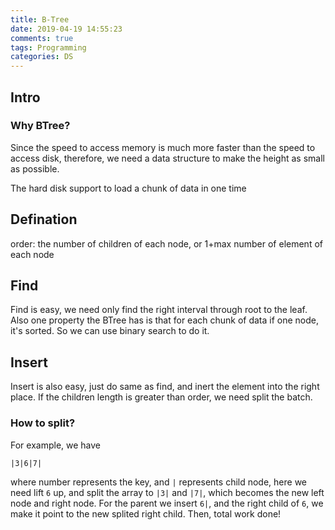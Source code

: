 ```yaml
---
title: B-Tree
date: 2019-04-19 14:55:23
comments: true
tags: Programming
categories: DS 
---
```


## Intro
### Why BTree?
Since the speed to access memory is much more faster than the speed to access disk, therefore, we need a data structure to make the height as small as possible.

The hard disk support to load a chunk of data in one time

## Defination
order: the number of children of each node, or 1+max number of element of each node


## Find
Find is easy, we need only find the right interval through root to the leaf.
Also one property the BTree has is that for each chunk of data if one node, it's sorted. So we can use binary search to do it.

## Insert
Insert is also easy, just do same as find, and inert the element into the right place. If the children length is greater than order, we need split the batch.
### How to split?
For example, we have
```
|3|6|7|
```
where number represents the key, and `|` represents child node, here we need lift `6` up, and split the array to `|3|` and `|7|`, which becomes the new left node and right node. For the parent we insert `6|`, and the right child of `6`, we make it point to the new splited right child.
Then, total work done!